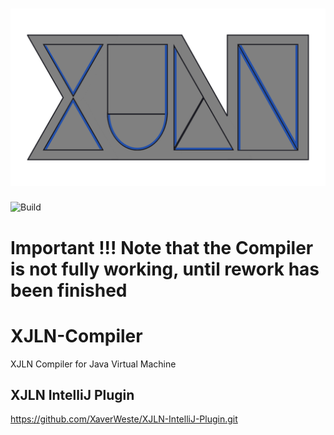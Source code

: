 # ![alt text](https://github.com/XaverWeste/XJLN-Compiler/blob/master/res/XJLN-Logo.png?raw=true)

![Build](https://github.com/XaverWeste/XJLN-Compiler/actions/workflows/maven.yml/badge.svg)

# Important !!! Note that the Compiler is not fully working, until rework has been finished

# XJLN-Compiler
XJLN Compiler for Java Virtual Machine

## XJLN IntelliJ Plugin
https://github.com/XaverWeste/XJLN-IntelliJ-Plugin.git
